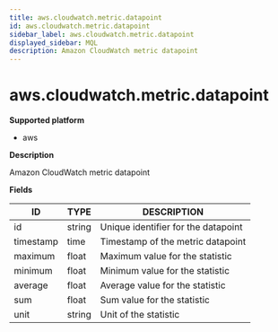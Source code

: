 ```yaml
---
title: aws.cloudwatch.metric.datapoint
id: aws.cloudwatch.metric.datapoint
sidebar_label: aws.cloudwatch.metric.datapoint
displayed_sidebar: MQL
description: Amazon CloudWatch metric datapoint
---
```


# aws.cloudwatch.metric.datapoint

**Supported platform**

- aws

**Description**

Amazon CloudWatch metric datapoint

**Fields**

| ID        | TYPE   | DESCRIPTION                         |
| --------- | ------ | ----------------------------------- |
| id        | string | Unique identifier for the datapoint |
| timestamp | time   | Timestamp of the metric datapoint   |
| maximum   | float  | Maximum value for the statistic     |
| minimum   | float  | Minimum value for the statistic     |
| average   | float  | Average value for the statistic     |
| sum       | float  | Sum value for the statistic         |
| unit      | string | Unit of the statistic               |
